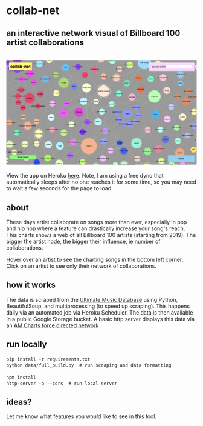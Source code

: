 # collab-net
## an interactive network visual of Billboard 100 artist collaborations  
\
<img src="./screenshot.png">  
\
View the app on Heroku [here](https://collab-net.herokuapp.com/). Note, I am using a free dyno that automatically sleeps after no one reaches it for some time, so you may need to wait a few seconds for the page to load.

## about
<p> These days artist collaborate on songs more than ever, especially in pop and hip hop where a feature can drastically increase your song's reach. This charts shows a web of all Billboard 100 artists (starting from 2019). The bigger the artist node, the bigger their influence, ie number of collaborations. </p>
<p> Hover over an artist to see the charting songs in the bottom left corner. Click on an artist to see only their network of collaborations. </p>

## how it works
The data is scraped from the [Ultimate Music Database](http://www.umdmusic.com/) using Python, BeautifulSoup, and multiprocessing (to speed up scraping). This happens daily via an automated job via Heroku Scheduler. The data is then available in a public Google Storage bucket. A basic http server displays this data via an [AM Charts force directed network](https://www.amcharts.com/demos/force-directed-network/)

## run locally
```
pip install -r requirements.txt
python data/full_build.py  # run scraping and data formatting

npm install
http-server -o --cors  # run local server
```

## ideas?
Let me know what features you would like to see in this tool.